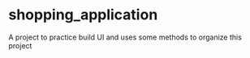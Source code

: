 # shopping_application

 A project to practice build UI and uses some methods to organize this project
